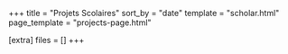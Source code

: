 +++
title = "Projets Scolaires"
sort_by = "date"
template = "scholar.html"
page_template = "projects-page.html"

[extra]
files = []
+++